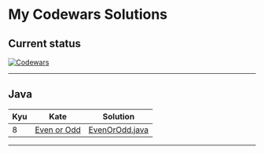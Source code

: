 # My Codewars Solutions

## Current status
[![Codewars](https://www.codewars.com/users/Epikano/badges/large)](https://www.codewars.com/users/Epikano)

___

## Java
| Kyu | Kate | Solution |
| --- | --- | --- |
| 8 | [Even or Odd](https://www.codewars.com/kata/53da3dbb4a5168369a0000fe) | [EvenOrOdd.java](https://github.com/Epikano/CodewarsSolutions/blob/main/Java/Katas/8%20kyu/EvenOrOdd.java) |

___
